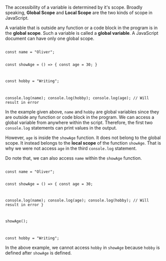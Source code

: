 The accessibility of a variable is determined by it's scope.
Broadly speaking,
**Global Scope** and **Local Scope**
are the two kinds of scope in JavaScript.

A variable that is outside any function or
a code block in the program is in the **global scope**.
Such a variable is called a **global variable**.
A JavaScript document can have only one global scope.

<codeblock language="javascript" type="lesson">
<code>
const name = "Oliver";

const showAge = () => {
  const age = 30;
}

const hobby = "Writing";

console.log(name);
console.log(hobby);
console.log(age); // Will result in error
</code>
</codeblock>

In the example given above,
`name` and `hobby` are global variables
since they are outside any function
or code block in the program.
We can access a global variable from
anywhere within the script.
Therefore,
the first two `console.log` statements
can print values in the output.

However, `age` is inside the `showAge` function.
It does not belong to the global scope.
It instead belongs to the **local scope** of the function `showAge`.
That is why we were not access `age` in the third `console.log` statement.

Do note that,
we can also access `name` within the `showAge` function.

<codeblock language="javascript" type="lesson">
<code>
const name = "Oliver";

const showAge = () => {
  const age = 30;

  console.log(name);
  console.log(age);
  console.log(hobby); // Will result in error
}

showAge();

const hobby = "Writing";
</code>
</codeblock>

In the above example,
we cannot access `hobby` in `showAge` because
`hobby` is defined after `showAge` is defined.
